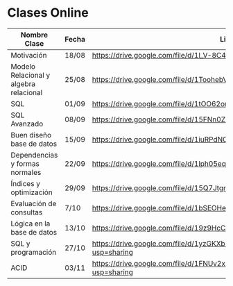 # Clases Online

| Nombre Clase | Fecha | Link |
|--------------|-------|------|
|Motivación|18/08|https://drive.google.com/file/d/1l_V-8C4ukV_xOrDxRZMpud8XdyBr8uTU/view|
|Modelo Relacional y algebra relacional|25/08|https://drive.google.com/file/d/1ToohebV7N1tPUf-G7ugv-KW9cNg9m5FB/view|
|SQL|01/09|https://drive.google.com/file/d/1tOO62omX9jUQCNzQe_XMkQJMfoEg6Gm5/view|
|SQL Avanzado|08/09|https://drive.google.com/file/d/15FNn0Ziku_4rTj7I87sIBpAkFQ_o5e4Q/view|
|Buen diseño base de datos|15/09|https://drive.google.com/file/d/1iuRPdN02cmO2FuOml0os-hDU9YfRlTix/view|
|Dependencias y formas normales|22/09|https://drive.google.com/file/d/1lph05eqGMSoxSO54cvabY4AgSs3ZbQbI/view|
|Índices y optimización|29/09|https://drive.google.com/file/d/15Q7JtgmGN8fK5el41Rvh9_ORUTeALxrm/view|
|Evaluación de consultas|7/10|https://drive.google.com/file/d/1bSEOHeKN-JBVfbXkQHXbe7cqDX8sUtZb/view|
|Lógica en la base de datos|13/10|https://drive.google.com/file/d/19z9HcC0Z6glZZKhdEnnYxtz7YKWg5Ne2/view|
|SQL y programación|27/10|https://drive.google.com/file/d/1yzGKXb5Gjr_OJoP3un0S_h353AD0OsTN/view?usp=sharing
|ACID|03/11|https://drive.google.com/file/d/1FNUv2xIqOpQa-DwCEtGiWJMnE1dwzPZR/view?usp=sharing
